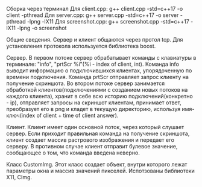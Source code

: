 Сборка через терминал
Для client.cpp: g++ client.cpp -std=c++17 -o client -pthread
Для server.cpp: g++ server.cpp -std=c++17 -o server -pthread -lpng -lX11
Для screenshot.cpp: g++ screenshot.cpp -std=c++17 -lX11 -lpng -o screenshot

Общие сведения.
Сервер и клиент общаются через протол tcp. Для установления протокола используется библиотека boost.

Сервер.
В первом потоке сервер обрабатывает команды с клавиатуры в терминале: "info", "prtScr %i"(%i - index of client, int). Команда info выводит информацию о подключившихся клиентах, упорядоченную по времени подключения. Команда prtScr отправляет запрос клиенту на получение скриншота.
Во втором потоке сервер занимается обработкой клиентов(подключениями с созданием новых потоков на каждого клиента), хранит в себе всю историю подключений(конкретно - ip), отправляет запросы на скриншот клиентам, принимает ответ, преобразует его в png и кладет в текущую директорию, используя имя-ключ(index of client + time of client answer).

Клиент.
Клиент имеет один основной поток, через который слушает сервер. Если приходит правильная команда на получение скриншота, клиент создает массив растрового изображения и передает его серверу. В противном случае клиент отправит булевое значение, сообщающее о том, что команда введена неверно.

Класс CustomImg.
Этот класс создает объект, внутри которого лежат параметры окна и массив значений пикселей. Испотзованы библиотеки X11, CImg.